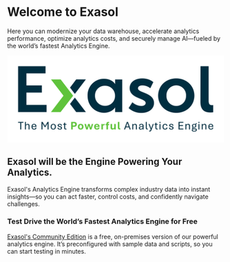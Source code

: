 
# Welcome to Exasol

<div>
Here you can modernize your data warehouse, accelerate analytics performance, optimize analytics costs, and securely manage AI—fueled by the world’s fastest Analytics Engine.

</div>


<div>

[![My Badge](doc/assets/Exasol_Logo_2025_Dark.svg)](https://exasol.com)


## Exasol will be the Engine Powering Your Analytics.

Exasol's Analytics Engine transforms complex industry data into instant insights—so you can act faster, control costs, and confidently navigate challenges.
</div>

<div>

### Test Drive the World’s Fastest Analytics Engine for Free
 
[ Exasol's Community Edition](https://www.exasol.com/free-signup-community-edition/) is a free, on-premises version of our powerful analytics engine. It’s preconfigured with sample data and scripts, so you can start testing in minutes.

</div>